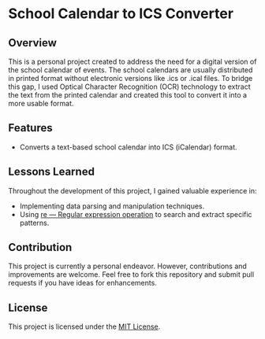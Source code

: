 # School Calendar to ICS Converter

## Overview

This is a personal project created to address the need for a digital version of the school calendar of events. The school calendars are usually distributed in printed format without electronic versions like .ics or .ical files. To bridge this gap, I used Optical Character Recognition (OCR) technology to extract the text from the printed calendar and created this tool to convert it into a more usable format.

## Features

- Converts a text-based school calendar into ICS (iCalendar) format.

## Lessons Learned

Throughout the development of this project, I gained valuable experience in:

- Implementing data parsing and manipulation techniques.
- Using [re — Regular expression operation](https://docs.python.org/3/library/re.html) to search and extract specific patterns.

## Contribution

This project is currently a personal endeavor. However, contributions and improvements are welcome. Feel free to fork this repository and submit pull requests if you have ideas for enhancements.

## License

This project is licensed under the [MIT License](LICENSE).

